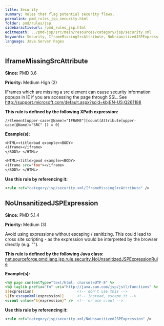 ```yaml
---
title: Security
summary: Rules that flag potential security flaws.
permalink: pmd_rules_jsp_security.html
folder: pmd/rules/jsp
sidebaractiveurl: /pmd_rules_jsp.html
editmepath: ../pmd-jsp/src/main/resources/category/jsp/security.xml
keywords: Security, IframeMissingSrcAttribute, NoUnsanitizedJSPExpression
language: Java Server Pages
---
```

## IframeMissingSrcAttribute

**Since:** PMD 3.6

**Priority:** Medium High (2)

IFrames which are missing a src element can cause security information popups in IE if you are accessing the page
through SSL. See http://support.microsoft.com/default.aspx?scid=kb;EN-US;Q261188

**This rule is defined by the following XPath expression:**
```
//Element[upper-case(@Name)="IFRAME"][count(Attribute[upper-case(@Name)="SRC" ]) = 0]
```

**Example(s):**

``` jsp
<HTML><title>bad example><BODY>
<iframe></iframe>
</BODY> </HTML>

<HTML><title>good example><BODY>
<iframe src="foo"></iframe>
</BODY> </HTML>
```

**Use this rule by referencing it:**
``` xml
<rule ref="category/jsp/security.xml/IframeMissingSrcAttribute" />
```

## NoUnsanitizedJSPExpression

**Since:** PMD 5.1.4

**Priority:** Medium (3)

Avoid using expressions without escaping / sanitizing. This could lead to cross site scripting - as the expression
would be interpreted by the browser directly (e.g. "<script>alert('hello');</script>").

**This rule is defined by the following Java class:** [net.sourceforge.pmd.lang.jsp.rule.security.NoUnsanitizedJSPExpressionRule](https://github.com/pmd/pmd/blob/master/pmd-jsp/src/main/java/net/sourceforge/pmd/lang/jsp/rule/security/NoUnsanitizedJSPExpressionRule.java)

**Example(s):**

``` jsp
<%@ page contentType="text/html; charset=UTF-8" %>
<%@ taglib prefix="fn" uri="http://java.sun.com/jsp/jstl/functions" %>
${expression}                    <!-- don't use this -->
${fn:escapeXml(expression)}      <!-- instead, escape it -->
<c:out value="${expression}" />  <!-- or use c:out -->
```

**Use this rule by referencing it:**
``` xml
<rule ref="category/jsp/security.xml/NoUnsanitizedJSPExpression" />
```

